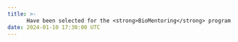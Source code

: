 ```yaml
---
title: >-
      Have been selected for the <strong>BioMentoring</strong> program of the LMU
date: 2024-01-10 17:30:00 UTC
---
```

